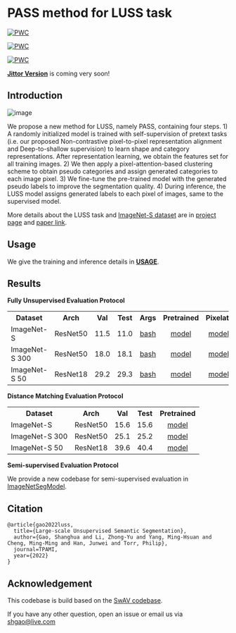 # PASS method for LUSS task
	
[![PWC](https://img.shields.io/endpoint.svg?url=https://paperswithcode.com/badge/large-scale-unsupervised-semantic/unsupervised-semantic-segmentation-on-4)](https://paperswithcode.com/sota/unsupervised-semantic-segmentation-on-4?p=large-scale-unsupervised-semantic)

	
[![PWC](https://img.shields.io/endpoint.svg?url=https://paperswithcode.com/badge/large-scale-unsupervised-semantic/unsupervised-semantic-segmentation-on-5)](https://paperswithcode.com/sota/unsupervised-semantic-segmentation-on-5?p=large-scale-unsupervised-semantic)

	
[![PWC](https://img.shields.io/endpoint.svg?url=https://paperswithcode.com/badge/large-scale-unsupervised-semantic/unsupervised-semantic-segmentation-on-6)](https://paperswithcode.com/sota/unsupervised-semantic-segmentation-on-6?p=large-scale-unsupervised-semantic)

[**Jittor Version**](https://github.com/LUSSeg/PASS/jittor) is coming very soon!

## Introduction
![image](https://user-images.githubusercontent.com/20515144/196449430-5ac6a88c-24ea-4a82-8a45-cd244aeb0b3b.png)

We propose a new method for LUSS, namely PASS, containing four steps. 1) A randomly initialized model is trained with self-supervision of pretext tasks (i.e. our proposed Non-contrastive pixel-to-pixel representation alignment and Deep-to-shallow supervision) to learn shape and category representations. After representation learning, we obtain the features set for all training images. 2) We then apply a pixel-attention-based clustering scheme to obtain pseudo categories and assign generated categories to each image pixel. 3) We fine-tune the pre-trained model with the generated pseudo labels to improve the segmentation quality. 4) During inference, the LUSS model assigns generated labels to each pixel of images, same to the supervised model. 

More details about the LUSS task and [ImageNet-S dataset](https://github.com/LUSSeg/ImageNet-S) are in [project page](https://LUSSeg.github.io/) and [paper link](https://arxiv.org/abs/2106.03149).



## Usage
We give the training and inference details in **[USAGE](USAGE.md)**.
## Results
**Fully Unsupervised Evaluation Protocol**
<table><tbody>
<!-- START TABLE -->
<!-- TABLE HEADER -->
<th valign="bottom">Dataset</th>
<th valign="bottom">Arch</th>
<th valign="bottom">Val</th>
<th valign="bottom">Test</th>
<th valign="bottom">Args</th>
<th valign="bottom">Pretrained</th>
<th valign="bottom">Pixelatt</th>
<th valign="bottom">Centroid</th>
<th valign="bottom">Finetuned</th>
<!-- TABLE BODY -->
<tr>
<td align="left">ImageNet-S</td>
<td align="center">ResNet50</td>
<td align="center">11.5</td>
<td align="center">11.0</td>
<td align="center"><a href="scripts/luss919_pass.sh">bash</a></td>
<td align="center"><a href="https://github.com/LUSSeg/PASS/releases/download/pass/pass919_pretrained.pth.tar">model</a></td>
<td align="center"><a href="https://github.com/LUSSeg/PASS/releases/download/pass/pass919_pixelatt.pth.tar">model</a></td>
<td align="center"><a href="https://github.com/LUSSeg/PASS/releases/download/pass/pass919_centroids.npy">centroid</a></td>
<td align="center"><a href="https://github.com/LUSSeg/PASS/releases/download/pass/pass919_finetuning.pth.tar">model</a></td>
</tr>
<td align="left">ImageNet-S 300</td>
<td align="center">ResNet50</td>
<td align="center">18.0</td>
<td align="center">18.1</td>
<td align="center"><a href="scripts/luss300_pass.sh">bash</a></td>
<td align="center"><a href="https://github.com/LUSSeg/PASS/releases/download/pass/pass300_pretrained.pth.tar">model</a></td>
<td align="center"><a href="https://github.com/LUSSeg/PASS/releases/download/pass/pass300_pixelatt.pth.tar">model</a></td>
<td align="center"><a href="https://github.com/LUSSeg/PASS/releases/download/pass/pass300_centroids.npy">centroid</a></td>
<td align="center"><a href="https://github.com/LUSSeg/PASS/releases/download/pass/pass300_finetuning.pth.tar">model</a></td>
</tr>
</tr>
<td align="left">ImageNet-S 50</td>
<td align="center">ResNet18</td>
<td align="center">29.2</td>
<td align="center">29.3</td>
<td align="center"><a href="scripts/luss50_pass.sh">bash</a></td>
<td align="center"><a href="https://github.com/LUSSeg/PASS/releases/download/pass/pass50_pretrained.pth.tar">model</a></td>
<td align="center"><a href="https://github.com/LUSSeg/PASS/releases/download/pass/pass50_pixelatt.pth.tar">model</a></td>
<td align="center"><a href="https://github.com/LUSSeg/PASS/releases/download/pass/pass50_centroids.npy">centroid</a></td>
<td align="center"><a href="https://github.com/LUSSeg/PASS/releases/download/pass/pass50_finetuning.pth.tar">model</a></td>
</tr>
</tbody></table>

**Distance Matching Evaluation Protocol**
<table><tbody>
<!-- START TABLE -->
<!-- TABLE HEADER -->
<th valign="bottom">Dataset</th>
<th valign="bottom">Arch</th>
<th valign="bottom">Val</th>
<th valign="bottom">Test</th>
<th valign="bottom">Pretrained</th>
<!-- TABLE BODY -->
</tr>
<td align="left">ImageNet-S</td>
<td align="center">ResNet50</td>
<td align="center">15.6</td>
<td align="center">15.6</td>
<td align="center"><a href="https://github.com/LUSSeg/PASS/releases/download/pass/pass919_pretrained.pth.tar">model</a></td>
</tr>
</tr>
<td align="left">ImageNet-S 300</td>
<td align="center">ResNet50</td>
<td align="center">25.1</td>
<td align="center">25.2</td>
<td align="center"><a href="https://github.com/LUSSeg/PASS/releases/download/pass/pass300_pretrained.pth.tar">model</a></td>
</tr>
</tr>
<td align="left">ImageNet-S 50</td>
<td align="center">ResNet18</td>
<td align="center">39.6</td>
<td align="center">40.4</td>
<td align="center"><a href="https://github.com/LUSSeg/PASS/releases/download/pass/pass50_pretrained.pth.tar">model</a></td>
</tr>
</tbody></table>

**Semi-supervised Evaluation Protocol**

We provide a new codebase for semi-supervised evaluation in [ImageNetSegModel](https://github.com/LUSSeg/ImageNetSegModel).


## Citation
```
@article{gao2022luss,
  title={Large-scale Unsupervised Semantic Segmentation},
  author={Gao, Shanghua and Li, Zhong-Yu and Yang, Ming-Hsuan and Cheng, Ming-Ming and Han, Junwei and Torr, Philip},
  journal=TPAMI,
  year={2022}
}
```

## Acknowledgement

This codebase is build based on the [SwAV codebase](https://github.com/facebookresearch/swav).

If you have any other question, open an issue or email us via shgao@live.com


